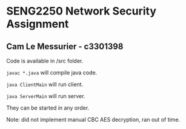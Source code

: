 # SENG2250 Network Security Assignment

## Cam Le Messurier - c3301398

Code is available in /src folder.

`javac *.java` will compile java code.

`java ClientMain` will run client.

`java ServerMain` will run server.

They can be started in any order.

Note: did not implement manual CBC AES decryption, ran out of time.
